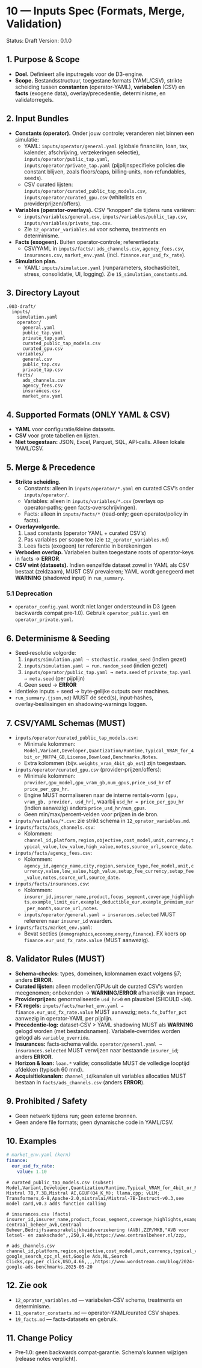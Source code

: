 # 10 — Inputs Spec (Formats, Merge, Validation)

Status: Draft
Version: 0.1.0

## 1. Purpose & Scope

- **Doel.** Definieert alle inputregels voor de D3-engine.
- **Scope.** Bestandsstructuur, toegestane formats (YAML/CSV), strikte scheiding tussen **constanten** (operator‑YAML), **variabelen** (CSV) en **facts** (exogene data), overlay/precedentie, determinisme, en validatorregels.

## 2. Input Bundles

- **Constants (operator).** Onder jouw controle; veranderen niet binnen een simulatie:
  - YAML: `inputs/operator/general.yaml` (globale financiën, loan, tax, kalender, afschrijving, verzekeringen selectie),
           `inputs/operator/public_tap.yaml`, `inputs/operator/private_tap.yaml` (pijplijnspecifieke policies die constant blijven, zoals floors/caps, billing‑units, non‑refundables, seeds).
  - CSV curated lijsten: `inputs/operator/curated_public_tap_models.csv`, `inputs/operator/curated_gpu.csv` (whitelists en providerprijzen/offers).
- **Variables (operator‑overlays).** CSV “knoppen” die tijdens runs variëren:
  - `inputs/variables/general.csv`, `inputs/variables/public_tap.csv`, `inputs/variables/private_tap.csv`.
  - Zie `12_oprator_variables.md` voor schema, treatments en determinisme.
- **Facts (exogeen).** Buiten operator‑controle; referentiedata:
  - CSV/YAML in `inputs/facts/`: `ads_channels.csv`, `agency_fees.csv`, `insurances.csv`, `market_env.yaml` (incl. `finance.eur_usd_fx_rate`).
- **Simulation plan.**
  - YAML: `inputs/simulation.yaml` (runparameters, stochasticiteit, stress, consolidatie, UI, logging). Zie `15_simulation_constants.md`.

## 3. Directory Layout

```
.003-draft/
  inputs/
    simulation.yaml
    operator/
      general.yaml
      public_tap.yaml
      private_tap.yaml
      curated_public_tap_models.csv
      curated_gpu.csv
    variables/
      general.csv
      public_tap.csv
      private_tap.csv
    facts/
      ads_channels.csv
      agency_fees.csv
      insurances.csv
      market_env.yaml
```

## 4. Supported Formats (ONLY YAML & CSV)

- **YAML** voor configuratie/kleine datasets.
- **CSV** voor grote tabellen en lijsten.
- **Niet toegestaan:** JSON, Excel, Parquet, SQL, API‑calls. Alleen lokale YAML/CSV.

## 5. Merge & Precedence

- **Strikte scheiding.**
  - Constants: alleen in `inputs/operator/*.yaml` en curated CSV’s onder `inputs/operator/`.
  - Variables: alleen in `inputs/variables/*.csv` (overlays op operator‑paths; geen facts‑overschrijvingen).
  - Facts: alleen in `inputs/facts/*` (read‑only; geen operator/policy in facts).
- **Overlayvolgorde.**
  1) Laad constants (operator YAML + curated CSV’s)
  2) Pas variables per scope toe (zie `12_oprator_variables.md`)
  3) Lees facts (exogeen) ter referentie in berekeningen
- **Verboden overlap.** Variabelen buiten toegestane roots of operator‑keys in facts → **ERROR**.
- **CSV wint (datasets).** Indien eenzelfde dataset zowel in YAML als CSV bestaat (zeldzaam), MUST CSV prevaleren; YAML wordt genegeerd met **WARNING** (shadowed input) in `run_summary`.

### 5.1 Deprecation

- `operator_config.yaml` wordt niet langer ondersteund in D3 (geen backwards compat pre‑1.0). Gebruik `operator_public.yaml` en `operator_private.yaml`.

## 6. Determinisme & Seeding

- Seed‑resolutie volgorde:
  1) `inputs/simulation.yaml → stochastic.random_seed` (indien gezet)
  2) `inputs/simulation.yaml → run.random_seed` (indien gezet)
  3) `inputs/operator/public_tap.yaml → meta.seed` of `private_tap.yaml → meta.seed` (per pijplijn)
  4) Geen seed → **ERROR**
- Identieke inputs + seed → byte‑gelijke outputs over machines.
- `run_summary.{json,md}` MUST de seed(s), input‑hashes, overlay‑beslissingen en shadowing‑warnings loggen.

## 7. CSV/YAML Schemas (MUST)

- `inputs/operator/curated_public_tap_models.csv`:
  - Minimale kolommen: `Model,Variant,Developer,Quantization/Runtime,Typical_VRAM_for_4bit_or_MXFP4_GB,License,Download,Benchmarks,Notes`.
  - Extra kolommen (bijv. `weights_vram_4bit_gb_est`) zijn toegestaan.
- `inputs/operator/curated_gpu.csv` (provider‑prijzen/offers):
  - Minimale kolommen: `provider,gpu_model,gpu_vram_gb,num_gpus,price_usd_hr` of `price_per_gpu_hr`.
  - Engine MUST normaliseren naar de interne rentals‑vorm `[gpu, vram_gb, provider, usd_hr]`, waarbij `usd_hr = price_per_gpu_hr` (indien aanwezig) anders `price_usd_hr/num_gpus`.
  - Geen min/max/percent‑velden voor prijzen in de bron.
- `inputs/variables/*.csv`: zie strikt schema in `12_oprator_variables.md`.
- `inputs/facts/ads_channels.csv`:
  - Kolommen: `channel_id,platform,region,objective,cost_model,unit,currency,typical_value,low_value,high_value,notes,source_url,source_date`.
- `inputs/facts/agency_fees.csv`:
  - Kolommen: `agency_id,agency_name,city,region,service_type,fee_model,unit,currency,value,low_value,high_value,setup_fee_currency,setup_fee_value,notes,source_url,source_date`.
- `inputs/facts/insurances.csv`:
  - Kolommen: `insurer_id,insurer_name,product,focus_segment,coverage_highlights,example_limit_eur,example_deductible_eur,example_premium_eur_per_month,source_url,notes`.
  - `inputs/operator/general.yaml → insurances.selected` MUST refereren naar `insurer_id` waarden.
- `inputs/facts/market_env.yaml`:
  - Bevat secties (`demographics`,`economy`,`energy`,`finance`). FX koers op `finance.eur_usd_fx_rate.value` (MUST aanwezig).

## 8. Validator Rules (MUST)

- **Schema‑checks:** types, domeinen, kolomnamen exact volgens §7; anders **ERROR**.
- **Curated lijsten:** alleen modellen/GPUs uit de curated CSV’s worden meegenomen; onbekenden → **WARNING/ERROR** afhankelijk van impact.
- **Providerprijzen:** genormaliseerde `usd_hr>0` en plausibel (SHOULD `<50`).
- **FX regels:** `inputs/facts/market_env.yaml → finance.eur_usd_fx_rate.value` MUST aanwezig; `meta.fx_buffer_pct` aanwezig in operator‑YAML per pijplijn.
- **Precedentie‑log:** dataset‑CSV > YAML shadowing MUST als **WARNING** gelogd worden (met bestandsnamen). Variabele‑overrides worden gelogd als `variable_override`.
- **Insurances:** facts‑schema valide. `operator/general.yaml → insurances.selected` MUST verwijzen naar bestaande `insurer_id`; anders **ERROR**.
- **Horizon & loan:** `loan.*` valide; consolidatie MUST de volledige looptijd afdekken (typisch 60 mnd).
- **Acquisitiekanalen:** `channel_id`/kanalen uit variables allocaties MUST bestaan in `facts/ads_channels.csv` (anders **ERROR**).

## 9. Prohibited / Safety

- Geen netwerk tijdens run; geen externe bronnen.
- Geen andere file formats; geen dynamische code in YAML/CSV.

## 10. Examples

```yaml
# market_env.yaml (kern)
finance:
  eur_usd_fx_rate:
    value: 1.10
```

```csv
# curated_public_tap_models.csv (subset)
Model,Variant,Developer,Quantization/Runtime,Typical_VRAM_for_4bit_or_MXFP4_GB,License,Download,Benchmarks,Notes
Mistral 7B,7.3B,Mistral AI,GGUF(Q4_K_M); llama.cpp; vLLM; Transformers,6-8,Apache-2.0,mistralai/Mistral-7B-Instruct-v0.3,see model card,v0.3 adds function calling
```

```csv
# insurances.csv (facts)
insurer_id,insurer_name,product,focus_segment,coverage_highlights,example_limit_eur,example_deductible_eur,example_premium_eur_per_month,source_url,notes
centraal_beheer_avb,Centraal Beheer,Bedrijfsaansprakelijkheidsverzekering (AVB),ZZP/MKB,"AVB voor letsel- en zaakschade",,250,9.40,https://www.centraalbeheer.nl/zzp,
```

```csv
# ads_channels.csv
channel_id,platform,region,objective,cost_model,unit,currency,typical_value,low_value,high_value,notes,source_url,source_date
google_search_cpc_nl_est,Google Ads,NL,Search Clicks,cpc,per_click,USD,4.66,,,,https://www.wordstream.com/blog/2024-google-ads-benchmarks,2025-05-20
```

## 12. Zie ook

- `12_oprator_variables.md` — variabelen‑CSV schema, treatments en determinisme.
- `11_operator_constants.md` — operator‑YAML/curated CSV shapes.
- `19_facts.md` — facts‑datasets en gebruik.

## 11. Change Policy

- Pre‑1.0: geen backwards compat‑garantie. Schema’s kunnen wijzigen (release notes verplicht).
